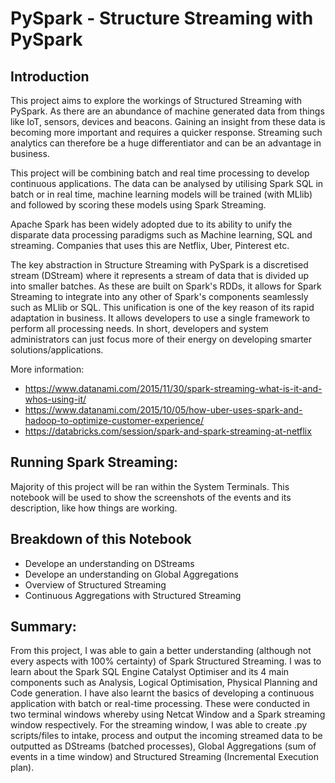 # PySpark - Structure Streaming with PySpark

## Introduction

This project aims to explore the workings of Structured Streaming with PySpark. As there are an abundance of machine generated data from things like IoT, sensors, devices and beacons. Gaining an insight from these data is becoming more important and requires a quicker response. Streaming such analytics can therefore be a huge differentiator and can be an advantage in business. 

This project will be combining batch and real time processing to develop continuous applications. The data can be analysed by utilising Spark SQL in batch or in real time, machine learning models will be trained (with MLlib) and followed by scoring these models using Spark Streaming. 

Apache Spark has been widely adopted due to its ability to unify the disparate data processing paradigms such as Machine learning, SQL and streaming. Companies that uses this are Netflix, Uber, Pinterest etc.

The key abstraction in Structure Streaming with PySpark is a discretised stream (DStream) where it represents a stream of data that is divided up into smaller batches. As these are built on Spark's RDDs, it allows for Spark Streaming to integrate into any other of Spark's components seamlessly such as MLlib or SQL. This unification is one of the key reason of its rapid adaptation in business. It allows developers to use a single framework to perform all processing needs. In short, developers and system administrators can just focus more of their energy on developing smarter solutions/applications.

More information:
- https://www.datanami.com/2015/11/30/spark-streaming-what-is-it-and-whos-using-it/
- https://www.datanami.com/2015/10/05/how-uber-uses-spark-and-hadoop-to-optimize-customer-experience/
- https://databricks.com/session/spark-and-spark-streaming-at-netflix

## Running Spark Streaming:

Majority of this project will be ran within the System Terminals. This notebook will be used to show the screenshots of the events and its description, like how things are working.

## Breakdown of this Notebook

- Develope an understanding on DStreams
- Develope an understanding on Global Aggregations
- Overview of Structured Streaming
- Continuous Aggregations with Structured Streaming

## Summary:

From this project, I was able to gain a better understanding (although not every aspects with 100% certainty) of Spark Structured Streaming. I was to learn about the Spark SQL Engine Catalyst Optimiser and its 4 main components such as Analysis, Logical Optimisation, Physical Planning and Code generation. I have also learnt the basics of developing a continuous application with batch or real-time processing. These were conducted in two terminal windows whereby using Netcat Window and a Spark streaming window respectively. For the streaming window, I was able to create .py scripts/files to intake, process and output the incoming streamed data to be outputted as DStreams (batched processes), Global Aggregations (sum of events in a time window) and Structured Streaming (Incremental Execution plan).
